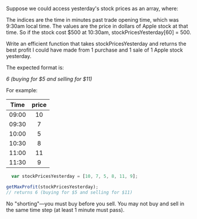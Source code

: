 
Suppose we could access yesterday's stock prices as an array, where:

The indices are the time in minutes past trade opening time, which was 9:30am local time.
The values are the price in dollars of Apple stock at that time.
So if the stock cost $500 at 10:30am, stockPricesYesterday[60] = 500.

Write an efficient function that takes stockPricesYesterday and returns the best profit I could have made from 1 purchase and 1 sale of 1 Apple stock yesterday.

The expected format is:

*6 (buying for $5 and selling for $11)*

For example:



| Time        | price         |
| ----------- |:-------------:|
| 09:00       | 10            |
| 09:30       | 7             |
| 10:00       | 5             |
| 10:30       | 8             |
| 11:00       | 11            |
| 11:30       | 9             |


```javascript
  var stockPricesYesterday = [10, 7, 5, 8, 11, 9];

getMaxProfit(stockPricesYesterday);
// returns 6 (buying for $5 and selling for $11)
```

No "shorting"—you must buy before you sell. You may not buy and sell in the same time step (at least 1 minute must pass).
